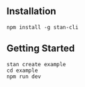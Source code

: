 
## Installation
```
npm install -g stan-cli

```
## Getting Started

```
stan create example
cd example
npm run dev

```